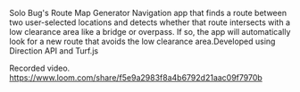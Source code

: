 Solo Bug's Route Map Generator
Navigation app that finds a route between two user-selected locations and detects whether that route intersects with a low clearance area like a bridge or overpass. If so, the app will automatically look for a new route that avoids the low clearance area.Developed using Direction API and Turf.js

Recorded video.
https://www.loom.com/share/f5e9a2983f8a4b6792d21aac09f7970b
